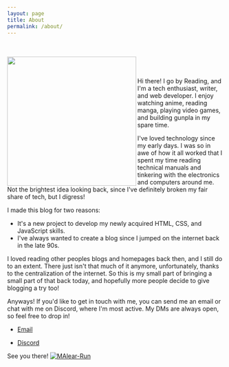```yaml
---
layout: page
title: About
permalink: /about/
---
```

<br> <br/>
<img align="left" width="300" height="300" src="https://i.ibb.co/Hgw9NqH/favicon.png"> 
<br> <br/> 

Hi there! I go by Reading, and I'm a tech enthusiast, writer, and web developer. I enjoy watching anime, reading manga, playing video games, and building gunpla in my spare time.

I've loved technology since my early days. I was so in awe of how it all worked that I spent my time reading technical manuals and tinkering with the electronics and computers around me. Not the brightest idea looking back, since I've definitely broken my fair share of tech, but I digress!

I made this blog for two reasons:

 - It's a new project to develop my newly acquired HTML, CSS, and JavaScript skills.
 - I've always wanted to create a blog since I jumped on the internet back in the late 90s.

I loved reading other peoples blogs and homepages back then, and I still do to an extent. There just isn't that much of it anymore, unfortunately, thanks to the centralization of the internet. So this is my small part of bringing a small part of that back today, and hopefully more people decide to give blogging a try too!

Anyways! If you'd like to get in touch with me, you can send me an email or chat with me on Discord, where I'm most active. My DMs are always open, so feel free to drop in!

- <a href="mailto:reading.waking054@aleeas.com">Email</a> 

- <p><a href="https://discord.com/users/id/394951184236019723">Discord</a></p>

See you there! <a href="https://imgbb.com/"><img src="https://i.ibb.co/1r1dMX8/MAlear-Run.webp" alt="MAlear-Run" border="0"></a> 
